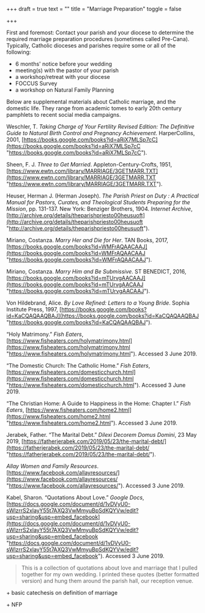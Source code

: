 +++
draft = true
text = ""
title = "Marriage Preparation"
toggle = false

+++

First and foremost: Contact your parish and your diocese to determine the required marriage preparation procedures (sometimes called Pre-Cana). Typically, Catholic dioceses and parishes require some or all of the following:

* 6 months' notice before your wedding
* meeting(s) with the pastor of your parish
* a workshop/retreat with your diocese
* FOCCUS Survey
* a workshop on Natural Family Planning

Below are supplemental materials about Catholic marriage, and the domestic life. They range from academic tomes to early 20th century pamphlets to recent social media campaigns. 

Weschler, T. _Taking Charge of Your Fertility Revised Edition: The Definitive Guide to Natural Birth Control and Pregnancy Achievement_. HarperCollins, 2001, [https://books.google.com/books?id=aRiX7MLSp7cC](https://books.google.com/books?id=aRiX7MLSp7cC "https://books.google.com/books?id=aRiX7MLSp7cC").

Sheen, F. J. _Three to Get Married_. Appleton-Century-Crofts, 1951, [https://www.ewtn.com/library/MARRIAGE/3GETMARR.TXT](https://www.ewtn.com/library/MARRIAGE/3GETMARR.TXT "https://www.ewtn.com/library/MARRIAGE/3GETMARR.TXT").

Heuser, Herman J. (Herman Joseph). _The Parish Priest on Duty : A Practical Manual for Pastors, Curates, and Theological Students Preparing for the Mission_, pp. 131-137. New York: Benziger Brothers, 1904. _Internet Archive_, [http://archive.org/details/theparishpriesto00heusuoft](http://archive.org/details/theparishpriesto00heusuoft "http://archive.org/details/theparishpriesto00heusuoft").

Miriano, Costanza. _Marry Her and Die for Her_. TAN Books, 2017, [https://books.google.com/books?id=WMFrAQAACAAJ](https://books.google.com/books?id=WMFrAQAACAAJ "https://books.google.com/books?id=WMFrAQAACAAJ").

Miriano, Costanza. _Marry Him and Be Submissive_. ST BENEDICT, 2016, [https://books.google.com/books?id=mTUrvgAACAAJ](https://books.google.com/books?id=mTUrvgAACAAJ "https://books.google.com/books?id=mTUrvgAACAAJ").

Von Hildebrand, Alice. _By Love Refined: Letters to a Young Bride_. Sophia Institute Press, 1997, [https://books.google.com/books?id=KaCQAQAAQBAJ](https://books.google.com/books?id=KaCQAQAAQBAJ "https://books.google.com/books?id=KaCQAQAAQBAJ").

“Holy Matrimony.” _Fish Eaters_, [https://www.fisheaters.com/holymatrimony.html](https://www.fisheaters.com/holymatrimony.html "https://www.fisheaters.com/holymatrimony.html"). Accessed 3 June 2019.

“The Domestic Church: The Catholic Home.” _Fish Eaters_, [https://www.fisheaters.com/domesticchurch.html](https://www.fisheaters.com/domesticchurch.html "https://www.fisheaters.com/domesticchurch.html"). Accessed 3 June 2019.

“The Christian Home: A Guide to Happiness in the Home: Chapter I.” _Fish Eaters_, [https://www.fisheaters.com/home2.html](https://www.fisheaters.com/home2.html "https://www.fisheaters.com/home2.html"). Accessed 3 June 2019.

Jerabek, Father. “The Marital Debt.” _Dilexi Decorem Domus Domini_, 23 May 2019, [https://fatherjerabek.com/2019/05/23/the-marital-debt/](https://fatherjerabek.com/2019/05/23/the-marital-debt/ "https://fatherjerabek.com/2019/05/23/the-marital-debt/").

_Allay Women and Family Resources_. [https://www.facebook.com/allayresources/](https://www.facebook.com/allayresources/ "https://www.facebook.com/allayresources/"). Accessed 3 June 2019.

Kabel, Sharon. “Quotations About Love.” _Google Docs_, [https://docs.google.com/document/d/1vDVyU0-sWlzrrS2xlayY55t7AXQ3VwMmyuBpSdKQYVw/edit?usp=sharing&usp=embed_facebook](https://docs.google.com/document/d/1vDVyU0-sWlzrrS2xlayY55t7AXQ3VwMmyuBpSdKQYVw/edit?usp=sharing&usp=embed_facebook "https://docs.google.com/document/d/1vDVyU0-sWlzrrS2xlayY55t7AXQ3VwMmyuBpSdKQYVw/edit?usp=sharing&usp=embed_facebook"). Accessed 3 June 2019.

> This is a collection of quotations about love and marriage that I pulled together for my own wedding. I printed these quotes (better formatted version) and hung them around the parish hall, our reception venue.

\+ basic catechesis on definition of marriage

\+ NFP
